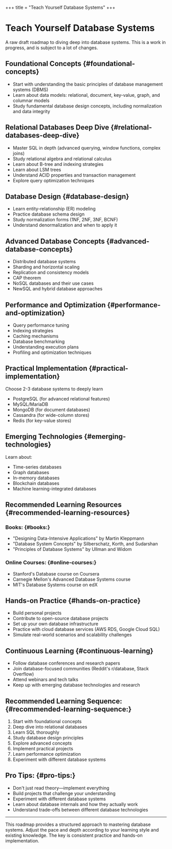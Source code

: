 +++
title = "Teach Yourself Database Systems"
+++

# Teach Yourself Database Systems

A raw draft roadmap to diving deep into database systems. This is a work in progress, and is subject to a lot of
changes.

<!-- # Tale of Contents {#tale-of-contents} -->
<!---->
<!-- [Tale of Contents](#tale-of-contents) -->
<!---->
<!-- [Foundational Concepts](#foundational-concepts) -->
<!---->
<!-- [Relational Databases Deep Dive](#relational-databases-deep-dive) -->
<!---->
<!-- [Database Design](#database-design) -->
<!---->
<!-- [Advanced Database Concepts](#advanced-database-concepts) -->
<!---->
<!-- [Performance and Optimization](#performance-and-optimization) -->
<!---->
<!-- [Practical Implementation](#practical-implementation) -->
<!---->
<!-- [Emerging Technologies](#emerging-technologies) -->
<!---->
<!-- [Recommended Learning Resources](#recommended-learning-resources) -->
<!---->
<!-- [Books:](#books:) -->
<!---->
<!-- [Online Courses:](#online-courses:) -->
<!---->
<!-- [Hands-on Practice](#hands-on-practice) -->
<!---->
<!-- [Continuous Learning](#continuous-learning) -->
<!---->
<!-- [Recommended Learning Sequence:](#recommended-learning-sequence:) -->
<!---->
<!-- [Pro Tips:](#pro-tips:) -->

## Foundational Concepts {#foundational-concepts}

- Start with understanding the basic principles of database management systems (DBMS)
- Learn about data models: relational, document, key-value, graph, and columnar models
- Study fundamental database design concepts, including normalization and data integrity

## Relational Databases Deep Dive {#relational-databases-deep-dive}

- Master SQL in depth (advanced querying, window functions, complex joins)
- Study relational algebra and relational calculus
- Learn about B-tree and indexing strategies
- Learn about LSM trees
- Understand ACID properties and transaction management
- Explore query optimization techniques

## Database Design {#database-design}

- Learn entity-relationship (ER) modeling
- Practice database schema design
- Study normalization forms (1NF, 2NF, 3NF, BCNF)
- Understand denormalization and when to apply it

## Advanced Database Concepts {#advanced-database-concepts}

- Distributed database systems
- Sharding and horizontal scaling
- Replication and consistency models
- CAP theorem
- NoSQL databases and their use cases
- NewSQL and hybrid database approaches

## Performance and Optimization {#performance-and-optimization}

- Query performance tuning
- Indexing strategies
- Caching mechanisms
- Database benchmarking
- Understanding execution plans
- Profiling and optimization techniques

## Practical Implementation {#practical-implementation}

Choose 2-3 database systems to deeply learn

- PostgreSQL (for advanced relational features)
- MySQL/MariaDB
- MongoDB (for document databases)
- Cassandra (for wide-column stores)
- Redis (for key-value stores)

## Emerging Technologies {#emerging-technologies}

Learn about:

- Time-series databases
- Graph databases
- In-memory databases
- Blockchain databases
- Machine learning-integrated databases

## Recommended Learning Resources {#recommended-learning-resources}

### Books: {#books:}

- "Designing Data-Intensive Applications" by Martin Kleppmann
- "Database System Concepts" by Silberschatz, Korth, and Sudarshan
- "Principles of Database Systems" by Ullman and Widom

### Online Courses: {#online-courses:}

- Stanford's Database course on Coursera
- Carnegie Mellon's Advanced Database Systems course
- MIT's Database Systems course on edX

## Hands-on Practice {#hands-on-practice}

- Build personal projects
- Contribute to open-source database projects
- Set up your own database infrastructure
- Practice with cloud database services (AWS RDS, Google Cloud SQL)
- Simulate real-world scenarios and scalability challenges

## Continuous Learning {#continuous-learning}

- Follow database conferences and research papers
- Join database-focused communities (Reddit's r/database, Stack Overflow)
- Attend webinars and tech talks
- Keep up with emerging database technologies and research

## Recommended Learning Sequence: {#recommended-learning-sequence:}

1. Start with foundational concepts
2. Deep dive into relational databases
3. Learn SQL thoroughly
4. Study database design principles
5. Explore advanced concepts
6. Implement practical projects
7. Learn performance optimization
8. Experiment with different database systems

## Pro Tips: {#pro-tips:}

- Don't just read theory—implement everything
- Build projects that challenge your understanding
- Experiment with different database systems
- Learn about database internals and how they actually work
- Understand trade-offs between different database technologies

---
This roadmap provides a structured approach to mastering database systems. Adjust the pace and depth according to your
learning style and existing knowledge. The key is consistent practice and hands-on implementation.
